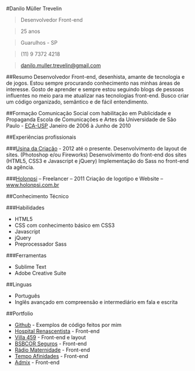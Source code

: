 #Danilo Müller Trevelin
>Desenvolvedor Front-end

>25 anos

>Guarulhos - SP

>(11) 9 7372 4218

>danilo.muller.trevelin@gmail.com

##Resumo
Desenvolvedor Front-end, desenhista, amante de tecnologia e de jogos. Estou sempre procurando conhecimento nas minhas áreas de interesse. Gosto de aprender e sempre estou seguindo blogs de pessoas influentes no meio para me atualizar nas tecnologias front-end. Busco criar um código organizado, semântico e de fácil entendimento.

##Formação
Comunicação Social com habilitação em Publicidade e Propaganda
Escola de Comunicações e Artes da Universidade de São Paulo - [ECA-USP](http://www3.eca.usp.br/)
Janeiro de 2006 à Junho de 2010

##Experiências profissionais

###[Usina da Criação](http://www.usinadacriacao.com.br) - 2012 até o presente.
Desenvolvimento de layout de sites. (Photoshop e/ou Fireworks)
Desenvolvimento do front-end dos sites (HTML5, CSS3 e Javascript e jQuery)
Implementação do Sass no front-end da agência.

###[Holonpsi](http://www.holonpsi.com.br) – Freelancer – 2011
Criação de logotipo e Website – www.holonpsi.com.br

##Conhecimento Técnico

###Habilidades
* HTML5
* CSS com conhecimento básico em CSS3
* Javascript
* jQuery
* Preprocessador Sass

###Ferramentas
* Sublime Text
* Adobe Creative Suite

##Linguas
* Português
* Inglês avançado em compreensão e intermediário em fala e escrita

##Portfolio

* [Github](https://github.com/TrevelinT/plugins) - Exemplos de código feitos por mim
* [Hospital Renascentista](http://www.hospitalrenascentista.com.br) - Front-end
* [Villa 459](http://www.villa459.com.br) - Front-end e layout
* [BSBCOR Seguros](http://www.bsbcorseguros.com.br) - Front-end
* [Rádio Maternidade](http://www.radiomaternidade.com) - Front-end
* [Tempo Afinidades](http://www.tempoafinidades.com.br) - Front-end
* [Admix](http://www.admix.com.br) - Front-end
